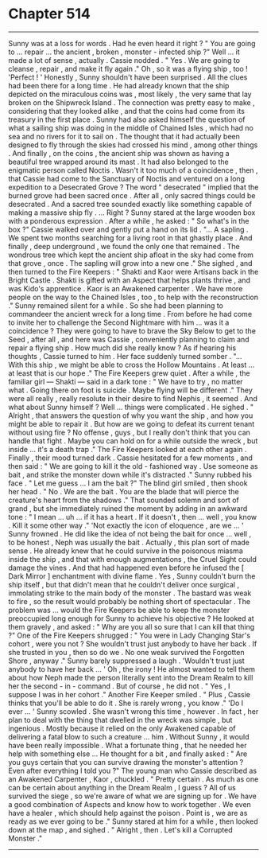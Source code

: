 
# Chapter 514


---

Sunny was at a loss for words .
Had he even heard it right ?
" You are going to … repair … the ancient , broken , monster - infected ship ?"
Well … it made a lot of sense , actually .
Cassie nodded .
" Yes . We are going to cleanse , repair , and make it fly again ."
Oh , so it was a flying ship , too !
'Perfect ! '
Honestly , Sunny shouldn't have been surprised . All the clues had been there for a long time .
He had already known that the ship depicted on the miraculous coins was , most likely , the very same that lay broken on the Shipwreck Island . The connection was pretty easy to make , considering that they looked alike , and that the coins had come from its treasury in the first place .
Sunny had also asked himself the question of what a sailing ship was doing in the middle of Chained Isles , which had no sea and no rivers for it to sail on . The thought that it had actually been designed to fly through the skies had crossed his mind , among other things .
And finally , on the coins , the ancient ship was shown as having a beautiful tree wrapped around its mast . It had also belonged to the enigmatic person called Noctis . Wasn't it too much of a coincidence , then , that Cassie had come to the Sanctuary of Noctis and ventured on a long expedition to a Desecrated Grove ?
The word " desecrated " implied that the burned grove had been sacred once . After all , only sacred things could be desecrated . And a sacred tree sounded exactly like something capable of making a massive ship fly .
… Right ?
Sunny stared at the large wooden box with a ponderous expression . After a while , he asked :
" So what's in the box ?"
Cassie walked over and gently put a hand on its lid .
"... A sapling . We spent two months searching for a living root in that ghastly place . And finally , deep underground , we found the only one that remained . The wondrous tree which kept the ancient ship afloat in the sky had come from that grove , once . The sapling will grow into a new one ."
She sighed , and then turned to the Fire Keepers :
" Shakti and Kaor were Artisans back in the Bright Castle . Shakti is gifted with an Aspect that helps plants thrive , and was Kido's apprentice . Kaor is an Awakened carpenter . We have more people on the way to the Chained Isles , too , to help with the reconstruction ."
Sunny remained silent for a while .
So she had been planning to commandeer the ancient wreck for a long time . From before he had come to invite her to challenge the Second Nightmare with him … was it a coincidence ? They were going to have to brave the Sky Below to get to the Seed , after all , and here was Cassie , conveniently planning to claim and repair a flying ship .
How much did she really know ?
As if hearing his thoughts , Cassie turned to him . Her face suddenly turned somber .
"... With this ship , we might be able to cross the Hollow Mountains . At least … at least that is our hope ."
The Fire Keepers grew quiet . After a while , the familiar girl — Shakti — said in a dark tone :
" We have to try , no matter what . Going there on foot is suicide . Maybe flying will be different ."
They were all really , really resolute in their desire to find Nephis , it seemed .
And what about Sunny himself ?
Well … things were complicated .
He sighed .
" Alright , that answers the question of why you want the ship , and how you might be able to repair it . But how are we going to defeat its current tenant without using fire ? No offense , guys , but I really don't think that you can handle that fight . Maybe you can hold on for a while outside the wreck , but inside … it's a death trap ."
The Fire Keepers looked at each other again . Finally , their mood turned dark .
Cassie hesitated for a few moments , and then said :
" We are going to kill it the old - fashioned way . Use someone as bait , and strike the monster down while it's distracted ."
Sunny rubbed his face .
" Let me guess … I am the bait ?"
The blind girl smiled , then shook her head .
" No . We are the bait . You are the blade that will pierce the creature's heart from the shadows ."
That sounded solemn and sort of grand , but she immediately ruined the moment by adding in an awkward tone :
" I mean … uh … if it has a heart . If it doesn't , then … well , you know . Kill it some other way ."
'Not exactly the icon of eloquence , are we … '
Sunny frowned .
He did like the idea of not being the bait for once … well , to be honest , Neph was usually the bait . Actually , this plan sort of made sense . He already knew that he could survive in the poisonous miasma inside the ship , and that with enough augmentations , the Cruel Sight could damage the vines .
And that had happened even before he infused the [ Dark Mirror ] enchantment with divine flame . Yes , Sunny couldn't burn the ship itself , but that didn't mean that he couldn't deliver once surgical , immolating strike to the main body of the monster . The bastard was weak to fire , so the result would probably be nothing short of spectacular .
The problem was … would the Fire Keepers be able to keep the monster preoccupied long enough for Sunny to achieve his objective ?
He looked at them gravely , and asked :
" Why are you all so sure that I can kill that thing ?"
One of the Fire Keepers shrugged :
" You were in Lady Changing Star's cohort , were you not ? She wouldn't trust just anybody to have her back . If she trusted in you , then so do we . No one weak survived the Forgotten Shore , anyway ."
Sunny barely suppressed a laugh .
'Wouldn't trust just anybody to have her back … '
Oh , the irony ! He almost wanted to tell them about how Neph made the person literally sent into the Dream Realm to kill her the second - in - command .
But of course , he did not .
" Yes , I suppose I was in her cohort ."
Another Fire Keeper smiled .
" Plus , Cassie thinks that you'll be able to do it . She is rarely wrong , you know ."
'Do I ever ... '
Sunny scowled .
She wasn't wrong this time , however . In fact , her plan to deal with the thing that dwelled in the wreck was simple , but ingenious . Mostly because it relied on the only Awakened capable of delivering a fatal blow to such a creature ... him . Without Sunny , it would have been really impossible .
What a fortunate thing , that he needed her help with something else ...
He thought for a bit , and finally asked :
" Are you guys certain that you can survive drawing the monster's attention ? Even after everything I told you ?"
The young man who Cassie described as an Awakened Carpenter , Kaor , chuckled .
" Pretty certain . As much as one can be certain about anything in the Dream Realm , I guess ? All of us survived the siege , so we're aware of what we are signing up for . We have a good combination of Aspects and know how to work together . We even have a healer , which should help against the poison . Point is , we are as ready as we ever going to be ."
Sunny stared at him for a while , then looked down at the map , and sighed .
" Alright , then . Let's kill a Corrupted Monster ."

---

